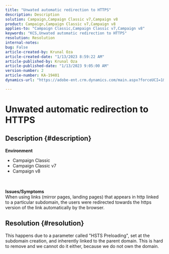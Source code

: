 ```yaml
---
title: "Unwated automatic redirection to HTTPS"
description: Description
solution: Campaign,Campaign Classic v7,Campaign v8
product: Campaign,Campaign Classic v7,Campaign v8
applies-to: "Campaign Classic,Campaign Classic v7,Campaign v8"
keywords: "KCS,Unwated automatic redirection to HTTPS"
resolution: Resolution
internal-notes: 
bug: False
article-created-by: Krunal Oza
article-created-date: "1/13/2023 8:59:22 AM"
article-published-by: Krunal Oza
article-published-date: "1/13/2023 9:05:00 AM"
version-number: 2
article-number: KA-19401
dynamics-url: "https://adobe-ent.crm.dynamics.com/main.aspx?forceUCI=1&pagetype=entityrecord&etn=knowledgearticle&id=573cae90-2093-ed11-aad1-6045bd006793"

---
```

# Unwated automatic redirection to HTTPS

## Description {#description}

<b>Environment</b>
- Campaign Classic
- Campaign Classic v7
- Campaign v8

<br> <br><b>Issues/Symptoms</b><br>When using links (mirror pages, landing pages) that appears in http linked to a particular subdomain, the users were redirected towards the https version of the link automatically by the browser.

## Resolution {#resolution}


This happens due to a parameter called "HSTS Preloading", set at the subdomain creation, and inherently linked to the parent domain. This is hard to remove and we cannot do it either, because we do not own the domain.
